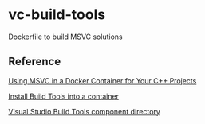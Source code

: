 # vc-build-tools
 Dockerfile to build MSVC solutions

## Reference

[Using MSVC in a Docker Container for Your C++ Projects](https://devblogs.microsoft.com/cppblog/using-msvc-in-a-docker-container-for-your-c-projects/)

[Install Build Tools into a container](https://learn.microsoft.com/en-us/visualstudio/install/build-tools-container?view=vs-2022)

[Visual Studio Build Tools component directory](https://learn.microsoft.com/en-us/visualstudio/install/workload-component-id-vs-build-tools?view=vs-2022#desktop-development-with-c)